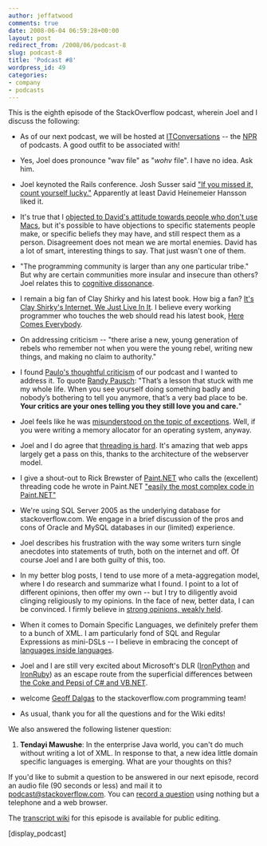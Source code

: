 ```yaml
---
author: jeffatwood
comments: true
date: 2008-06-04 06:59:28+00:00
layout: post
redirect_from: /2008/06/podcast-8
slug: podcast-8
title: 'Podcast #8'
wordpress_id: 49
categories:
- company
- podcasts
---
```



This is the eighth episode of the StackOverflow podcast, wherein Joel and I discuss the following:







  * As of our next podcast, we will be hosted at [ITConversations](http://itc.conversationsnetwork.org/index.html) -- the [NPR](http://www.npr.org/) of podcasts. A good outfit to be associated with!

  * Yes, Joel does pronounce "wav file" as "_wohv_ file". I have no idea. Ask him.

  * Joel keynoted the Rails conference. Josh Susser said ["If you missed it, count yourself lucky."](http://blog.hasmanythrough.com/2008/5/31/quick-railsconf-update) Apparently at least David Heinemeier Hansson liked it.

  * It's true that I [objected to David's attitude towards people who don't use Macs](http://www.codinghorror.com/blog/archives/001065.html), but it's possible to have objections to specific statements people make, or specific beliefs they may have, and still respect them as a person. Disagreement does not mean we are mortal enemies. David has a lot of smart, interesting things to say. That just wasn't one of them.

  * "The programming community is larger than any one particular tribe." But why are certain communities more insular and insecure than others? Joel relates this to [cognitive dissonance](http://en.wikipedia.org/wiki/Cognitive_dissonance).

  * I remain a big fan of Clay Shirky and his latest book. How big a fan? [It's Clay Shirky's Internet, We Just Live In It](http://www.codinghorror.com/blog/archives/001122.html). I believe every working programmer who touches the web should read his latest book, [Here Comes Everybody](http://www.amazon.com/exec/obidos/ASIN/1594201536/codinghorror-20).

  * On addressing criticism -- "there arise a new, young generation of rebels who remember not when you were the young rebel, writing new things, and making no claim to authority."

  * I found [Paulo's thoughtful criticism](http://barracadopaulo.blogspot.com/) of our podcast and I wanted to address it. To quote [Randy Pausch](http://www.youtube.com/watch?v=ji5_MqicxSo): "That’s a lesson that stuck with me my whole life. When you see yourself doing something badly and nobody’s bothering to tell you anymore, that’s a very bad place to be. **Your critics are your ones telling you they still love you and care.**" 

  * Joel feels like he was [misunderstood on the topic of exceptions](http://www.joelonsoftware.com/items/2003/10/13.html). Well, if you were writing a memory allocator for an operating system, anyway.

  * Joel and I do agree that [threading is hard](http://blogs.msdn.com/jmstall/archive/2008/01/30/why-threading-is-hard.aspx). It's amazing that web apps largely get a pass on this, thanks to the architecture of the webserver model.

  * I give a shout-out to Rick Brewster of [Paint.NET](http://www.getpaint.net/) who calls the (excellent) threading code he wrote in Paint.NET ["easily the most complex code in Paint.NET"](http://www.codinghorror.com/blog/archives/000169.html)

  * We're using SQL Server 2005 as the underlying database for stackoverflow.com. We engage in a brief discussion of the pros and cons of Oracle and MySQL databases in our (limited) experience.

  * Joel describes his frustration with the way some writers turn single anecdotes into statements of truth, both on the internet and off. Of course Joel and I are both guilty of this, too.

  * In my better blog posts, I tend to use more of a meta-aggregation model, where I do research and summarize what I found. I point to a lot of different opinions, then offer my own -- but I try to diligently avoid clinging religiously to my opinions. In the face of new, better data, I can be convinced. I firmly believe in [strong opinions, weakly held](http://www.codinghorror.com/blog/archives/001124.html).

  * When it comes to Domain Specific Languages, we definitely prefer them to a bunch of XML. I am particularly fond of SQL and Regular Expressions as mini-DSLs -- I believe in embracing the concept of [languages inside languages](http://www.codinghorror.com/blog/archives/000989.html).

  * Joel and I are still very excited about Microsoft's DLR ([IronPython](http://www.codeplex.com/IronPython) and [IronRuby](http://www.ironruby.net/)) as an escape route from the superficial differences between [the Coke and Pepsi of C# and VB.NET](http://www.codinghorror.com/blog/archives/000519.html).

  * welcome [Geoff Dalgas](http://twitter.com/SuperDalgas) to the stackoverflow.com programming team!

  * As usual, thank you for all the questions and for the Wiki edits! 




We also answered the following listener question:







  1. **Tendayi Mawushe**: In the enterprise Java world, you can't do much without writing a lot of XML. In response to that, a new idea little domain specific languages is emerging. What are your thoughts on this?




If you'd like to submit a question to be answered in our next episode, 
record an audio file (90 seconds or less) and mail it to [podcast@stackoverflow.com](mailto:podcast@stackoverflow.com). You can [record a question](http://blog.stackoverflow.com/index.php/2008/05/recording-podcast-questions-using-your-telephone/) using nothing but a telephone and a web browser.



The [transcript wiki](http://stackoverflow.fogbugz.com/default.asp?W6080) for this episode is available for public editing.



[display_podcast]

